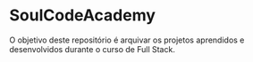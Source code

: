 # SoulCodeAcademy
O objetivo deste repositório é arquivar os projetos aprendidos e desenvolvidos durante o curso de Full Stack.

